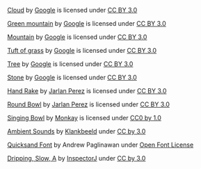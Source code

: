 [Cloud](https://poly.google.com/view/44cGXp6_8WD) by [Google](https://poly.google.com/user/4aEd8rQgKu2) is licensed under [CC BY 3.0](https://creativecommons.org/licenses/by/3.0/legalcode)

[Green mountain](https://poly.google.com/view/3NvfPMBZrBQ) by [Google](https://poly.google.com/user/4aEd8rQgKu2) is licensed under [CC BY 3.0](https://creativecommons.org/licenses/by/3.0/legalcode)

[Mountain](https://poly.google.com/view/0Fl55ZzsVzT) by [Google](https://poly.google.com/user/4aEd8rQgKu2) is licensed under [CC BY 3.0](https://creativecommons.org/licenses/by/3.0/legalcode)

[Tuft of grass](https://poly.google.com/view/3tyh15Fbmsx) by [Google](https://poly.google.com/user/4aEd8rQgKu2) is licensed under [CC BY 3.0](https://creativecommons.org/licenses/by/3.0/legalcode)

[Tree](https://poly.google.com/view/6pwiq7hSrHr) by [Google](https://poly.google.com/user/4aEd8rQgKu2) is licensed under [CC BY 3.0](https://creativecommons.org/licenses/by/3.0/legalcode)

[Stone](https://poly.google.com/view/50q_bJkLcuq) by [Google](https://poly.google.com/user/4aEd8rQgKu2) is licensed under [CC BY 3.0](https://creativecommons.org/licenses/by/3.0/legalcode)

[Hand Rake](https://poly.google.com/view/b5lg0YPzWCu) by [Jarlan Perez](https://poly.google.com/user/4lZfAdz3x3X) is licensed under [CC BY 3.0](https://creativecommons.org/licenses/by/3.0/legalcode)

[Round Bowl](https://poly.google.com/view/92cJv8Wi9BG) by [Jarlan Perez](https://poly.google.com/user/4lZfAdz3x3X) is licensed under [CC BY 3.0](https://creativecommons.org/licenses/by/3.0/legalcode)

[Singing Bowl](https://freesound.org/people/Monkay/sounds/48325/) by [Monkay](https://freesound.org/people/Monkay/) is licensed under [CC0 by 1.0](https://creativecommons.org/publicdomain/zero/1.0/)

[Ambient Sounds](https://freesound.org/people/klankbeeld/sounds/415481/) by [Klankbeeld](https://freesound.org/people/klankbeeld/) under [CC by 3.0](https://creativecommons.org/licenses/by/3.0/legalcode)

[Quicksand Font](https://fonts.google.com/specimen/Quicksand) by Andrew Paglinawan under [Open Font License](http://scripts.sil.org/cms/scripts/page.php?site_id=nrsi&id=OFL_web)

[Dripping, Slow, A](https://freesound.org/people/InspectorJ/sounds/343762/) by [InspectorJ](https://freesound.org/people/InspectorJ/) under [CC by 3.0](https://creativecommons.org/licenses/by/3.0/legalcode)

